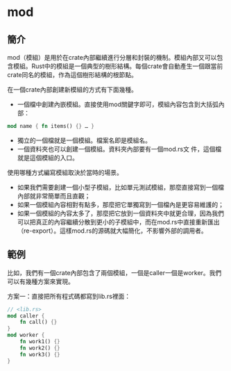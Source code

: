 # mod

## 簡介

mod（模組）是用於在crate內部繼續進行分層和封裝的機制。模組內部又可以包含模組。Rust中的模組是一個典型的樹形結構。每個crate會自動產生一個跟當前crate同名的模組，作為這個樹形結構的根節點。

在一個crate內部創建新模組的方式有下面幾種。

* 一個檔中創建內嵌模組。直接使用mod關鍵字即可，模組內容包含到大括弧內部：

```rust
mod name { fn items() {} … }
```

* 獨立的一個檔就是一個模組。檔案名即是模組名。
* 一個資料夾也可以創建一個模組。資料夾內部要有一個mod.rs文  件，這個檔就是這個模組的入口。

使用哪種方式編寫模組取決於當時的場景。

* 如果我們需要創建一個小型子模組，比如單元測試模組，那麼直接寫到一個檔內部就非常簡單而且直觀；
* 如果一個模組內容相對有點多，那麼把它單獨寫到一個檔內是更容易維護的；
* 如果一個模組的內容太多了，那麼把它放到一個資料夾中就更合理，因為我們可以把真正的內容繼續分散到更小的子模組中，而在mod.rs中直接重新匯出（re-export）。這樣mod.rs的源碼就大幅簡化，不影響外部的調用者。

## 範例

比如，我們有一個crate內部包含了兩個模組，一個是caller一個是worker。我們可以有幾種方案來實現。

方案一：直接把所有程式碼都寫到lib.rs裡面：

```rust
// <lib.rs>
mod caller {
    fn call() {}
}
mod worker {
    fn work1() {}
    fn work2() {}
    fn work3() {}
}
```









